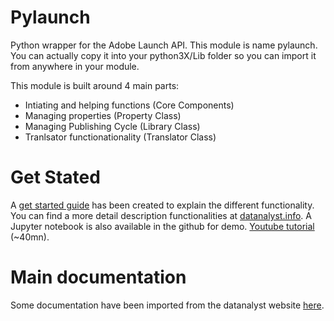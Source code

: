 # Pylaunch

Python wrapper for the Adobe Launch API.
This module is name pylaunch. You can actually copy it into your python3X/Lib folder so you can import it from anywhere in your module.

This module is built around 4 main parts:

- Intiating and helping functions (Core Components)
- Managing properties (Property Class)
- Managing Publishing Cycle (Library Class)
- Tranlsator functionationality (Translator Class)

# Get Stated

A [get started guide](./docs/getting-started) has been created to explain the different functionality.
You can find a more detail description functionalities at [datanalyst.info](https://datanalyst.info).
A Jupyter notebook is also available in the github for demo.
[Youtube tutorial](https://youtu.be/NY6E9cpJVco) (~40mn).

# Main documentation

Some documentation have been imported from the datanalyst website [here](./docs/main.md).
